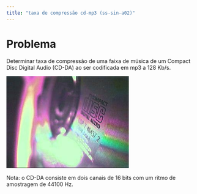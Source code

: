```yaml
---
title: "taxa de compressão cd-mp3 (ss-sin-a02)"
---
```

# Problema

Determinar taxa de compressão de uma faixa de música de um Compact Disc Digital Audio (CD-DA) ao ser codificada em mp3 a 128 Kb/s.

![400](pub/ss-sin/prob/ss-sin-a02/attachments/cd.jpg)

Nota: o CD-DA consiste em dois canais de 16 bits com um ritmo de amostragem de 44100 Hz.